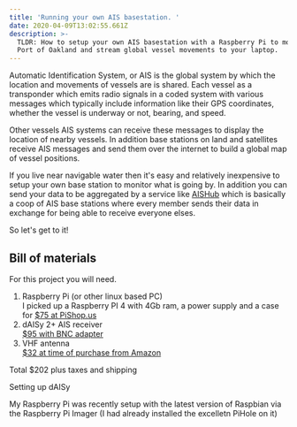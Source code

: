 ```yaml
---
title: 'Running your own AIS basestation. '
date: 2020-04-09T13:02:55.661Z
description: >-
  TLDR: How to setup your own AIS basestation with a Raspberry Pi to monitor the
  Port of Oakland and stream global vessel movements to your laptop.
---
```

Automatic Identification System, or AIS is the global system by which the location and movements of vessels are is shared. Each vessel as a transponder which emits radio signals in a coded system with various messages which typically include information like their GPS coordinates, whether the vessel is underway or not, bearing, and speed. 

Other vessels AIS systems can receive these messages to display the location of nearby vessels. In addition base stations on land and satellites receive AIS messages and send them over the internet to build a global map of vessel positions. 

If you live near navigable water then it's easy and relatively inexpensive to setup your own base station to monitor what is going by. In addition you can send your data to be aggregated by a service like [AISHub](https://www.aishub.net) which is basically a coop of AIS base stations where every member sends their data in exchange for being able to receive everyone elses. 

So let's get to it!

## Bill of materials

For this project you will need.

1. Raspberry Pi (or other linux based PC)\
   I picked up a Raspberry PI 4 with 4Gb ram, a power supply and a case for [$75 at PiShop.us](https://www.pishop.us)
2. dAISy 2+ AIS receiver\
   [$95 with BNC adapter](https://shop.wegmatt.com/products/daisy-2-dual-channel-ais-receiver-with-nmea-0183?variant=7104314245156)
3. VHF antenna\
   [$32 at time of purchase from Amazon](https://www.amazon.com/gp/product/B000FCP1NO/)

Total $202 plus taxes and shipping

Setting up dAISy

My Raspberry Pi was recently setup with the latest version of Raspbian via the Raspberry Pi Imager (I had already installed the excelletn PiHole on it)